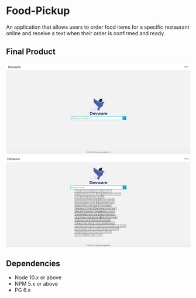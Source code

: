  # Food-Pickup

An application that allows users to order food items for a specific restaurant online and receive a text when their order is confirmed and ready.

## Final Product

!["screenshot of homepage"](https://raw.githubusercontent.com/alextheprogrammer21/Devware/master/src/images/1.PNG)
!["screenshot of searched page"](https://raw.githubusercontent.com/alextheprogrammer21/Devware/master/src/images/2.PNG)

## Dependencies

- Node 10.x or above
- NPM 5.x or above
- PG 6.x

